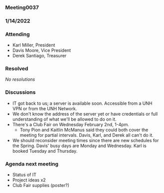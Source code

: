 ### Meeting0037
### 1/14/2022

### Attending

- Karl Miller, President
- Davis Moore, Vice President
- Derek Santiago, Treasurer


### Resolved

_No resolutions_

### Discussions 

- IT got back to us; a server is available soon. Accessible from a UNH VPN or from the UNH Network. 
- We don't know the address of the server yet or have credentials or full understanding of what we'll be allowed to do on it.
- There's a Club Fair on Wednesday February 2nd, 1-4pm.
	- Tony Pion and Kaitlin McManus said they could both cover the meeting for partial intervals. Davis, Karl, and Derek all can't do it.
- We should reconsider meeting times since there are new schedules for the Spring. Davis' busy days are Monday and Wednesday. Karl is booked Tuesday and Thursday.
	
### Agenda next meeting 

- Status of IT
- Project ideas x2
- Club Fair supplies (poster?)
